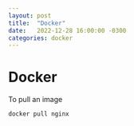```yaml
---
layout: post
title:  "Docker"
date:   2022-12-28 16:00:00 -0300
categories: docker
---
```


# Docker

To pull an image

```
docker pull nginx
```
